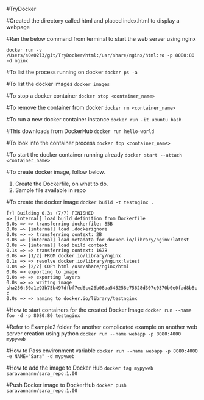 #TryDocker

#Created the directory called html and placed index.html to display a webpage

#Ran the below command from terminal to start the web server using nginx

`docker run -v /Users/s0e02l3/git/TryDocker/html:/usr/share/nginx/html:ro -p 8080:80 -d nginx`

#To list the process running on docker
`docker ps -a`

#To list the docker images
`docker images`

#To stop a docker container
`docker stop <container_name>`

#To remove the container from docker
`docker rm <container_name>`

#To run a new docker container instance
`docker run -it ubuntu bash`

#This downloads from DockerHub
`docker run hello-world`

#To look into the container process
`docker top <container_name>`

#To start the docker container running already 
`docker start --attach <container_name>`

#To create docker image, follow below. 
1. Create the Dockerfile, on what to do. 
2. Sample file available in repo

#To create the docker image
`docker build -t testnginx .  `

`[+] Building 0.3s (7/7) FINISHED                                                                                                                                                                                                              
 => [internal] load build definition from Dockerfile                                                                                                                                                                                     0.0s
 => => transferring dockerfile: 85B                                                                                                                                                                                                      0.0s
 => [internal] load .dockerignore                                                                                                                                                                                                        0.0s
 => => transferring context: 2B                                                                                                                                                                                                          0.0s
 => [internal] load metadata for docker.io/library/nginx:latest                                                                                                                                                                          0.0s
 => [internal] load build context                                                                                                                                                                                                        0.1s
 => => transferring context: 167B                                                                                                                                                                                                        0.0s
 => [1/2] FROM docker.io/library/nginx                                                                                                                                                                                                   0.1s
 => => resolve docker.io/library/nginx:latest                                                                                                                                                                                            0.0s
 => [2/2] COPY html /usr/share/nginx/html                                                                                                                                                                                                0.0s
 => exporting to image                                                                                                                                                                                                                   0.0s
 => => exporting layers                                                                                                                                                                                                                  0.0s
 => => writing image sha256:50a1e93b75b497dfbf7ed6cc26b08aa545258e75628d307c0370b0e0fad8b8cc                                                                                                                                             0.0s
 => => naming to docker.io/library/testnginx   `

#How to start containers for the created Docker Image
`docker run --name foo -d -p 8080:80 testnginx`

#Refer to Example2 folder for another complicated example on another web server creation using python
`docker run --name webapp -p 8080:4000 mypyweb`

#How to Pass environment variable
`docker run --name webapp -p 8080:4000 -e NAME="Sara" -d mypyweb`

#How to add the image to Docker Hub
`docker tag mypyweb saravannann/sara_repo:1.00`

#Push Docker image to DockerHub
`docker push saravannann/sara_repo:1.00`
